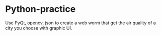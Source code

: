 # Python-practice
Use PyQt, opencv, json to create a web worm that get the air quality of a city you choose with graphic UI.
